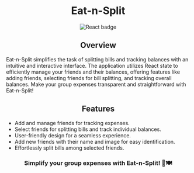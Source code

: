 <h1 align="center">Eat-n-Split</h1>
<p align="center">
  <img src="https://img.shields.io/badge/React-61DAFB?style=for-the-badge&logo=react&logoColor=white" alt="React badge">
</p>
<h2 align="center">Overview</h2>
<p>Eat-n-Split simplifies the task of splitting bills and tracking balances with an intuitive and interactive interface. The application utilizes React state to efficiently manage your friends and their balances, offering features like adding friends, selecting friends for bill splitting, and tracking overall balances. Make your group expenses transparent and straightforward with Eat-n-Split!</p>
<h2 align="center">Features</h2>
<ul>
    <li>Add and manage friends for tracking expenses.</li>
    <li>Select friends for splitting bills and track individual balances.</li>
    <li>User-friendly design for a seamless experience.</li>
    <li>Add new friends with their name and image for easy identification.</li>
    <li>Effortlessly split bills among selected friends.</li>
</ul>
<h3 align="center">Simplify your group expenses with Eat-n-Split! 💸🍽️</h3>
